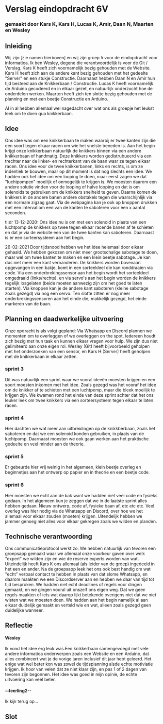 # Verslag eindopdracht 6V
### gemaakt door Kars K, Kars H, Lucas K, Amir, Daan N, Maarten en Wesley

## Inleiding
Wij zijn [zie namen hierboven] en wij zijn groep 5 voor de eindopdracht voor informatica.
Ik ben Wesley, degene die verantwoordelijk is voor de Git / Verslag.
Kars K heeft zich voornamelijk bezig gehouden met de Website.
Kars H heeft zich aan de andere kant bezig gehouden met het gedeelte "Server" en een stukje Constructie.
Daarnaast hebben Daan N en Amir hun tijd besteed aan de Knikkerbaan / Constructie.
Lucas K heeft voornamelijk de Arduino gecodeerd en in elkaar gezet, en natuurlijk onderzocht hoe de onderdelen werken.
Maarten heeft zich ten slotte bezig gehouden met de planning en met een beetje Constructie en Arduino.

Al in al hebben allemaal wel nagedacht over wat ons als groepje het leukst leek om te doen qua knikkerbaan.

## Idee
Ons idee was om een knikkerbaan te maken waarbij er twee kanten zijn die een soort tegen elkaar racen om wie het snelste beneden is.
Aan het begin krijgt onze knikkerbaan natuurlijk de knikkers binnen via een andere knikkerbaan of handmatig.
Deze knikkers worden gedistrubueerd via een trechter naar de linker- en rechterkant van de baan waar ze tegen elkaar racen.
Ons idee voor de twee knikkerbanen, links en rechts, is om ze indentiek te bouwen, maar op dit moment is dat nog slechts een idee.
We hadden ook het idee om een looping te doen, maar eerst zagen we dat "luchtpompen" moeilijk of onmogelijk te krijgen is.
We moesten daarom een andere solutie vinden voor de looping of halve looping en dat is om solenoids te gebruiken om de knikkers snelheid te geven.
Daarna komen de knikkers in de andere banen andere obstakels tegen die waarschijnlijk via een normale zigzag gaat.
Via de webpagina kan je ook op knoppen drukken met een interval om een van de kanten te saboteren voor een x aantal seconden.

tl;dr
13-12-2020: Ons idee nu is om met een solenoid in plaats van een luchtpomp de knikkers op twee tegen elkaar racende banen
af te schieten en dat je via de website een van de twee kanten kan saboteren. Daarnaast is er een sorteersysteem aan het begin.

26-02-2021
Door tijdsnood hebben we het idee helemaal door elkaar gehaald. We hebben gekozen om niet meer grootschalige sabotage te doen, maar wel om twee kanten te maken en een klein beetje sabotage. Je kan dus niet meer een kant vernanderen. De knikkers worden bovenaan opgevangen in een bakje, komt in een sorteeldeel die kan ronddraaien via code.
Via een onderbrekingssensor aan het begin wordt het sorteeldeel omgedraaid (links/rechts). en via servo's aan het begin worden de knikkers tegelijk losgelaten (beide moeten
aanwezig zijn om het goed te laten starten). Via knoppen kan je de andere kant saboteren (kleine sabotage zoals gezegd) via nog een servo. Ten slotte zitten er nog meer
onderbrekingssensoren aan het einde die, makkelijk gezegd, het einde markeren van de baan.



## Planning en daadwerkelijke uitvoering
Onze opdracht is als volgt gepland:
Via Whatsapp en Discord plannen we momenten om te overleggen of we overleggen on the spot.
Iedereen houdt zich bezig met hun taak en kunnen elkaar vragen voor hulp. We zijn dus niet gelimiteerd aan onze eigen rol.
Wesley (Git) heeft bijvoorbeeld geholpen met het onderzoeken van een sensor, en Kars H (Server) heeft geholpen met de knikkerbaan in elkaar zetten.

### sprint 3
Dit was natuurlijk een sprint waar we vooral ideeën moesten krijgen en een soort moesten inkomen met het idee.
Zoals gezegd was het vooraf het idee om de knikker af te schieten met een luchtpomp, maar die bleek moeilijk te krijgen zijn.
We kwamen rond het einde van deze sprint achter dat het ons leuker leek om twee knikkers via een sorteersysteem tegen elkaar te laten racen.

### sprint 4
Hier dachten we wat meer aan uitbreidingen op de knikkberbaan, zoals het saboteren en dat we een solenoid konden gebruiken,
in plaats van de luchtpomp. Daarnaast moesten we ook gaan werken aan het praktische gedeelte en veel minder aan de theorie.

### sprint 5
Er gebeurde hier vrij weinig in het algemeen, klein beetje overleg en beginnetjes aan het ontwerp op papier en in theorie en een beetje code.

### sprint 6
Hier moesten we echt aan de bak want we hadden niet veel code en fysieks gedaan. In het algemeen kun je zeggen dat we in de laatste sprint alles hebben gedaan.
Nieuw ontwerp, code af, fysieke baan af, etc etc etc. Veel overleg was hier nodig via de Whatsapp en Discord, over hoe we het allemaal voor elkaar zouden (moeten) krijgen. Uitendelijk hebben we jammer genoeg niet alles voor elkaar gekregen zoals we wilden en planden.



## Technische verantwoording
Ons communicatieprotocol werkt zo:
We hebben natuurlijk van tevoren een groepsapp gemaakt waar we allemaal onze voorkeur gaven over welk "expert" we wilden zijn
en wie de reserve experts worden van wat. Uiteindelijk heeft Kars K ons allemaal (als leider van de groep) ingedeeld in het een en ander.
Na de groepsapp leek het ons ook best handig om wat "echt" verbaal contact te hebben in plaats van dat slome Whatsapp,
en daarom maakten we een Discordserver aan en hebben we daar van tijd tot tijd besproken.
We hadden niet echt deadlines of regels voor dingen gemaakt, en we gingen vooral uit onszelf ons eigen weg.
Dat we geen regels maakten of iets wat daarop lijkt betekende overigens niet dat we niet wisten wat we moesten doen.
We hadden aan het begin namelijk al aan elkaar duidelijk gemaakt en verteld wie en wat, alleen zoals gezegd geen duidelijke wanneer.

## Reflectie
#### Wesley
Ik vond het idee erg leuk was.Een knikkerbaan samengevoegd met vele andere informatica onderwerpen zoals een Website en een Arduino, dat alles combineert wat je
de vorige jaren inclusief dit jaar hebt geleerd. Het enige wat wel beter kon was zowel de tijdsplanning alsde echte motiviatie krijgen. Ik hoor van
velen dat ze niet klaar zijn, en pas 1 of 2 dagen van tevoren zijn begonnen. Het idee was goed in mijn opinie, de echte uitvoering kan veel beter.

#### --leerling2--
Ik kijk terug op...



## Slot
